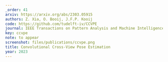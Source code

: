 ```yaml
---
_order: 41
arxiv: https://arxiv.org/abs/2303.05915
authors: Z. Xia, O. Booij, J.F.P. Kooij
code: https://github.com/tudelft-iv/CCVPE
journal: IEEE Transactions on Pattern Analysis and Machine Intelligence (T-PAMI)
key: ccvpe
note: to appear
screenshot: files/publications/ccvpe.png
title: Convolutional Cross-View Pose Estimation
year: 2023
---
```


